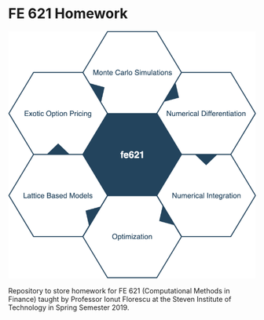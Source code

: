 # FE 621 Homework

<p align="center">
    <img src="bin/fe621_logo.png" />
</p>

Repository to store homework for FE 621 (Computational Methods in Finance) taught by Professor Ionut Florescu at the Steven Institute of Technology in Spring Semester 2019.
